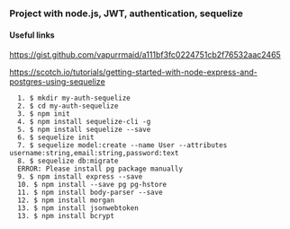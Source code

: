 ### Project with node.js, JWT, authentication, sequelize

 #### Useful links

  https://gist.github.com/vapurrmaid/a111bf3fc0224751cb2f76532aac2465

  https://scotch.io/tutorials/getting-started-with-node-express-and-postgres-using-sequelize


      1. $ mkdir my-auth-sequelize
      2. $ cd my-auth-sequelize
      3. $ npm init
      4. $ npm install sequelize-cli -g
      5. $ npm install sequelize --save
      6. $ sequelize init
      7. $ sequelize model:create --name User --attributes username:string,email:string,password:text
      8. $ sequelize db:migrate
      ERROR: Please install pg package manually
      9. $ npm install express --save
      10. $ npm install --save pg pg-hstore
      11. $ npm install body-parser --save
      12. $ npm install morgan
      13. $ npm install jsonwebtoken
      13. $ npm install bcrypt
